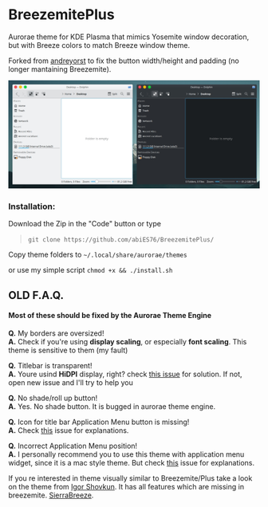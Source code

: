# BreezemitePlus
Aurorae theme for KDE Plasma that mimics Yosemite window decoration, but with Breeze colors to match Breeze window theme.

Forked from [andreyorst](https://github.com/andreyorst/Breezemite) to fix the button width/height and padding (no longer mantaining Breezemite).



![Screenshot](./Screenshot.jpg)


### Installation:
Download the Zip in the "Code" button or type
>`git clone https://github.com/abiES76/BreezemitePlus/`

Copy theme folders to `~/.local/share/aurorae/themes`

or use my simple script `chmod +x && ./install.sh`

## OLD F.A.Q. 
#### Most of these should be fixed by the Aurorae Theme Engine

**Q.** My borders are oversized!  
**A.** Check if you're using **display scaling**, or especially **font scaling**. This theme is sensitive to them (my fault)

**Q.** Titlebar is transparent!  
**A.** Youre usind **HiDPI** display, right? check [this issue](https://github.com/andreyorst/Breezemite/issues/4#issuecomment-295890785) for solution. If not, open new issue and I'll try to help you

**Q.** No shade/roll up button!  
**A.** Yes. No shade button. It is bugged in aurorae theme engine.

**Q.** Icon for title bar Application Menu button is missing!  
**A.** Check [this](https://github.com/andreyorst/Breezemite/issues/5) issue for explanations.

**Q.** Incorrect Application Menu position!  
**A.** I personally recommend you to use this theme with application menu widget, since it is a mac style theme. But check [this](https://github.com/andreyorst/Breezemite/issues/6) issue for explanations.

If you re interested in theme visually similar to Breezemite/Plus take a look on the theme from [Igor Shovkun](https://github.com/ishovkun). It has all features which are missing in breezemite. [SierraBreeze](https://github.com/ishovkun/SierraBreeze).
